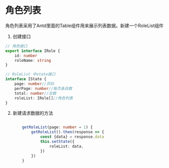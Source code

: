 # 角色列表



角色列表采用了Antd里面的Table组件用来展示列表数据。新建一个RoleList组件

1. 创建接口

```typescript
// 角色接口
export interface IRole {
    id: number
    roleName: string
}

// RoleList 中state接口
interface IState {
    page: number//页码
    perPage: number//每页条目数
    total: number//总数
    roleList: IRole[]//角色列表
}
```



2. 新建请求数据的方法

   ```typescript
   
       getRoleList(page: number = 1) {
           getRoleList().then(response => {
               const {data} = response.data
               this.setState({
                   roleList: data,
               })
           })
       }
   ```

   





